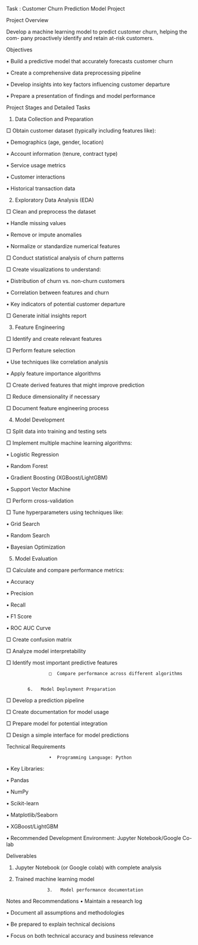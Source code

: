 Task : Customer Churn Prediction Model Project

Project Overview

Develop a machine learning model to predict customer churn, helping the com- pany proactively identify and retain at-risk customers.

 

Objectives

•  Build a predictive model that accurately forecasts customer churn

•  Create a comprehensive data preprocessing pipeline

•  Develop insights into key factors influencing customer departure

•  Prepare a presentation of findings and model performance

 

Project Stages and Detailed Tasks
1.   Data Collection and Preparation

□   Obtain customer dataset (typically including features like):


•  Demographics (age, gender, location)

•  Account information (tenure, contract type)

•  Service usage metrics

•  Customer interactions

•  Historical transaction data


2.  Exploratory Data Analysis (EDA)

□   Clean and preprocess the dataset


•  Handle missing values

•  Remove or impute anomalies

•  Normalize or standardize numerical features


□   Conduct statistical analysis of churn patterns

□   Create visualizations to understand:


•  Distribution of churn vs. non-churn customers

•  Correlation between features and churn

•  Key indicators of potential customer departure


□   Generate initial insights report


 

3.  Feature Engineering

□   Identify and create relevant features

□   Perform feature selection


•  Use techniques like correlation analysis

•  Apply feature importance algorithms


□   Create derived features that might improve prediction

□   Reduce dimensionality if necessary

□   Document feature engineering process

 

4.  Model Development

□   Split data into training and testing sets

□   Implement multiple machine learning algorithms:


•  Logistic Regression

•  Random Forest

•  Gradient Boosting (XGBoost/LightGBM)

•  Support Vector Machine


□   Perform cross-validation

□  Tune hyperparameters using techniques like:


•  Grid Search

•  Random Search

•  Bayesian Optimization

 

5.   Model Evaluation

□   Calculate and compare performance metrics:


•  Accuracy

•  Precision

•  Recall

•  F1 Score

•  ROC AUC Curve

□  Create confusion matrix

□  Analyze model interpretability

□  Identify most important predictive features

                    □  Compare performance across different algorithms
 

            6.   Model Deployment Preparation

□   Develop a prediction pipeline

□   Create documentation for model usage

□   Prepare model for potential integration

□   Design a simple interface for model predictions

 

Technical Requirements

                    •  Programming Language: Python
•  Key Libraries:

•  Pandas

•  NumPy

•  Scikit-learn

•  Matplotlib/Seaborn

•  XGBoost/LightGBM

•  Recommended Development Environment: Jupyter Notebook/Google Co- lab

 

Deliverables

 1.   Jupyter Notebook (or Google colab) with complete analysis

 2.  Trained machine learning model

                     3.   Model performance documentation
 

Notes and Recommendations
•  Maintain a research log

•  Document all assumptions and methodologies

•  Be prepared to explain technical decisions

•  Focus on both technical accuracy and business relevance
